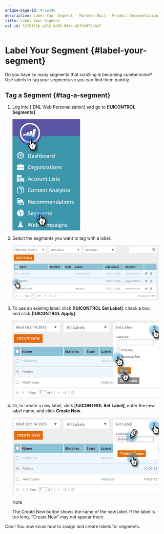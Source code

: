 ```yaml
---
unique-page-id: 4719348
description: Label Your Segment - Marketo Docs - Product Documentation
title: Label Your Segment
exl-id: 5278f52b-a352-4d85-904c-48f94972d4e7
---
```

# Label Your Segment {#label-your-segment}

Do you have so many segments that scrolling is becoming cumbersome? Use labels to tag your segments so you can find them quickly.

## Tag a Segment {#tag-a-segment}

1. Log into [!DNL Web Personalization] and go to **[!UICONTROL Segments]**.

   ![](assets/new-dropdown-segments-hand.jpg)

1. Select the segments you want to tag with a label.

   ![](assets/image2015-10-14-15-3a26-3a28.png)

1. To use an existing label, click **[!UICONTROL Set Label]**, check a box, and click **[!UICONTROL Apply]**.

   ![](assets/image2015-10-14-15-3a34-3a42.png)

1. Or, to create a new label, click **[!UICONTROL Set Label]**, enter the new label name, and click **Create New**.

   ![](assets/image2015-10-14-15-3a38-3a30.png)

   >[!NOTE]
   >
   >The Create New button shows the name of the new label. If the label is too long, "Create New" may not appear there.

Cool! You now know how to assign and create labels for segments.
